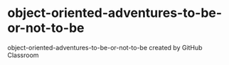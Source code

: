 # object-oriented-adventures-to-be-or-not-to-be
object-oriented-adventures-to-be-or-not-to-be created by GitHub Classroom
